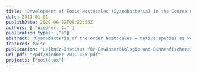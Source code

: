 ```yaml
---
title: "Development of Toxic Nostocales (Cyanobacteria) in the Course of Declining Trophic State and Global Warming - NOSTOTOX Final Report"
date: 2011-01-01
publishDate: 2020-06-02T08:22:55Z
authors: [ "Wiedner, C." ]
publication_types: ["4"]
abstract: "Cyanobacteria of the order Nostocales – native species as well as alien species from tropical regions – were found to increase in many Brandenburg lakes while the formerly dominating microcystin (MC) producing cyanobacteria (Microcystis and Planktothrix) occurred less often and in lower amounts. As a consequence, lower MC concentrations were observed while the toxin cylindrospermopsin (CYN) that is produced by Nostocales was found to be widely distributed and to exceed sometimes the recommended guideline value for drinking-water of 1 µg L-1. Recent data on the occurrence of further neurotoxins (paralytic shellfish poisoningtoxin, PSP and anatoxin, ATX) produced by cyanobacteria of the order Nostocales did not exist. Nostocales are superior competitors under conditions of high light intensity and nitrogen depletion because they can fix molecular nitrogen. Their germination is regulated by temperature and the temporal starting point of the pelagic population determines the population size (the earlier the larger). Therefore, the following working hypothesis has been put forward: Combined effects of declining trophic state and global warming favor the development of Nostocales and cause a shift in the species composition as well as in the occurrences of cyanobacterial toxins. The NOSTOTOX project aimed to determine the present occurrence and future development of Nostocales and their toxins in waterbodies. Special emphasis was paid to answer the question, which Nostocales species and which toxins can be expected under conditions of a proceeding decline in trophic state and increasing water temperature. The outcome of the project aims to contribute to developing recommendations and guidelines for the management of inland waters and drinking water supplies."
featured: false
publication: "Leibniz-Institut für Gewässerökologie und Binnenfischerei, Brandenburgische Technische Universität Cottbus - Senftenberg, Umweltbundesamt"
url_pdf: "/pdf/Wiedner-2011-455.pdf"
projects: ["nostotox"]
---
```


